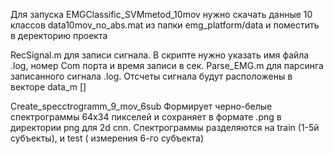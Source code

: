 Для запуска EMGClassific_SVMmetod_10mov нужно скачать данные 10 классов data10mov_no_abs.mat из папки emg_platform/data и поместить в деректорию проекта

RecSignal.m для записи сигнала. В скрипте нужно указать имя файла .log, номер Com порта и время записи в сек.
Parse_EMG.m для парсинга записанного сигнала .log. Отсчеты сигнала будут расположены в векторе data_m []

Create_specctrogramm_9_mov_6sub Формирует черно-белые спектрограммы 64x34 пикселей и сохраняет в формате .png  в директории png  для 2d cnn. Спектрограммы разделяются на train (1-5й субъекты), и test ( измерения 6-го субъекта) 
